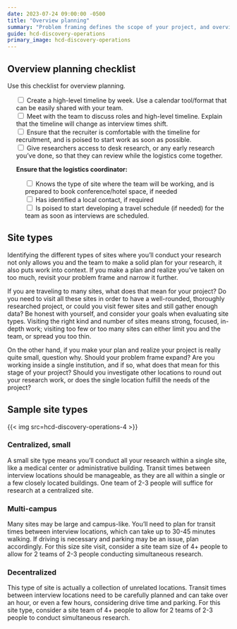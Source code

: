 ```yaml
---
date: 2023-07-24 09:00:00 -0500
title: "Overview planning"
summary: "Problem framing defines the scope of your project, and overview planning is where you make a realistic plan to reach your goal. "
guide: hcd-discovery-operations
primary_image: hcd-discovery-operations
---
```


## Overview planning checklist

Use this checklist for overview planning.

<div style="margin-left: 20px">
  <input id="timeline" type="checkbox">
  <label for="timeline">
  Create a high-level timeline by week. Use a calendar tool/format that can be easily shared with your team.
  </label><br>
  <input id="roles" type="checkbox">
  <label for="roles">
  Meet with the team to discuss roles and high-level timeline. Explain that the timeline will change as interview times shift.
  </label><br>
  <input id="recruit" type="checkbox">
  <label for="recruit">
  Ensure that the recruiter is comfortable with the timeline for recruitment, and is poised to start work as soon as possible.
  </label><br>
  <input id="research" type="checkbox">
  <label for="research">
  Give researchers access to desk research, or any early research you’ve done, so that they can review while the logistics come together.
  </label><br>

**Ensure that the logistics coordinator:**
  <div style="margin-left: 20px">
    <input id="site" type="checkbox">
    <label for="site">
    Knows the type of site where the team will be working, and is prepared to book conference/hotel space, if needed
    </label><br>
    <input id="contact" type="checkbox">
    <label for="contact">
    Has identified a local contact, if required
    </label><br>
    <input  id="travel" type="checkbox">
    <label for="travel">
    Is poised to start developing a travel schedule (if needed) for the team as soon as interviews are scheduled.
    </label><br>
  </div>
</div>

## Site types

Identifying the different types of sites where you’ll conduct your research not only allows you and the team to make a solid plan for your research, it also puts work into context. If you make a plan and realize you’ve taken on too much, revisit your problem frame and narrow it further.

If you are traveling to many sites, what does that mean for your project? Do you need to visit all these sites in order to have a well-rounded, thoroughly researched project, or could you visit fewer sites and still gather enough data? Be honest with yourself, and consider your goals when evaluating site types. Visiting the right kind and number of sites means strong, focused, in-depth work; visiting too few or too many sites can either limit you and the team, or spread you too thin.

On the other hand, if you make your plan and realize your project is really quite small, question why. Should your problem frame expand? Are you working inside a single institution, and if so, what does that mean for this stage of your project? Should you investigate other locations to round out your research work, or does the single location fulfill the needs of the project?


## Sample site types

{{< img src=hcd-discovery-operations-4 >}}


### Centralized, small

A small site type means you’ll conduct all your research within a single site, like a medical center or administrative building. Transit times between interview locations should be manageable, as they are all within a single or a few closely located buildings. One team of 2-3 people will suffice for research at a centralized site.


### Multi-campus

Many sites may be large and campus-like. You’ll need to plan for transit times between interview locations, which can take up to 30-45 minutes walking. If driving is necessary and parking may be an issue, plan accordingly. For this size site visit, consider a site team size of 4+ people to allow for 2 teams of 2-3 people conducting simultaneous research.


### Decentralized

This type of site is actually a collection of unrelated locations. Transit times between interview locations need to be carefully planned and can take over an hour, or even a few hours, considering drive time and parking. For this site type, consider a site team of 4+ people to allow for 2 teams of 2-3 people to conduct simultaneous research.

